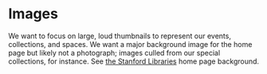 # Images

We want to focus on large, loud thumbnails to represent our events, collections, and spaces. We want a major background image for the home page but likely not a photograph; images culled from our special collections, for instance. See [the Stanford Libraries](https://library.stanford.edu/) home page background.
